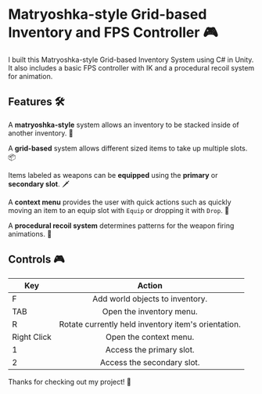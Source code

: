 # Matryoshka-style Grid-based Inventory and FPS Controller 🎮
I built this Matryoshka-style Grid-based Inventory System using C# in Unity. It also includes a basic FPS controller with IK and a procedural recoil system for animation.

## Features 🛠
 A **matryoshka-style** system allows an inventory to be stacked inside of another inventory. 🎒


 A **grid-based** system allows different sized items to take up multiple slots. 📦


 Items labeled as weapons can be **equipped** using the **primary** or **secondary slot**. 🗡️


 A **context menu** provides the user with quick actions such as quickly moving an item to an equip slot with `Equip` or dropping it with `Drop`. 📑


 A **procedural recoil system** determines patterns for the weapon firing animations. 🔫

## Controls 🎮
| Key           | Action          |
| ------------- |:-------------:|
| F             | Add world objects to inventory. |
| TAB           | Open the inventory menu. |
| R             | Rotate currently held inventory item's orientation. |
| Right Click   | Open the context menu. |
| 1             | Access the primary slot. |
| 2             | Access the secondary slot. |

Thanks for checking out my project! 🖤
